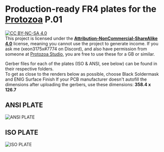 # Production-ready FR4 plates for the [Protozoa](https://protozoa.studio/) P.01  

[![CC BY-NC-SA 4.0][cc-by-nc-sa-image]][cc-by-nc-sa]  
This project is licensed under the **[Attribution-NonCommercial-ShareAlike 4.0](http://creativecommons.org/licenses/by-nc-sa/4.0/)** license, meaning you cannot use the project to generate income. If you ask me (xeon3175x#7774 on Discord), and also have permission from someone at [Protozoa Studio](https://protozoa.studio/), you are free to use these for a GB or similar.

Gerber files for each of the plates (ISO & ANSI, see below) can be found in their respective folders.  
To get as close to the renders below as possible, choose Black Soldermask and ENIG Surface Finish
If your PCB manufacturer doesn't autofill the dimensions after uploading the gerbers, use these dimensions: **358.4 x 126.7**
## ANSI PLATE
![ANSI PLATE](https://github.com/xeon3175x/protozoa-plates/blob/master/res/ANSI_front2.png)  

## ISO PLATE
![ISO PLATE](https://github.com/xeon3175x/protozoa-plates/blob/master/res/ISO_front2.png)


[cc-by-nc-sa]: http://creativecommons.org/licenses/by-nc-sa/4.0/
[cc-by-nc-sa-image]: https://licensebuttons.net/l/by-nc-sa/4.0/88x31.png
[cc-by-nc-sa-shield]: https://img.shields.io/badge/License-CC%20BY--NC--SA%204.0-lightgrey.svg
